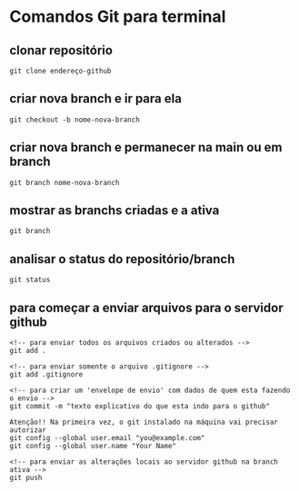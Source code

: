 # Comandos Git para terminal

## clonar repositório

    git clone endereço-github

## criar nova branch e ir para ela
    git checkout -b nome-nova-branch

## criar nova branch e permanecer na main ou em branch
    git branch nome-nova-branch

## mostrar as branchs criadas e a ativa
    git branch

## analisar o status do repositório/branch
    git status

## para começar a enviar arquivos para o servidor github
    <!-- para enviar todos os arquivos criados ou alterados -->
    git add . 

    <!-- para enviar somente o arquivo .gitignore -->
    git add .gitignore

    <!-- para criar um 'envelope de envio' com dados de quem esta fazendo o envio -->
    git commit -m "texto explicativo do que esta indo para o github"

    Atenção!! Na primeira vez, o git instalado na máquina vai precisar autorizar
    git config --global user.email "you@example.com"
    git config --global user.name "Your Name"

    <!-- para enviar as alterações locais ao servidor github na branch ativa -->
    git push